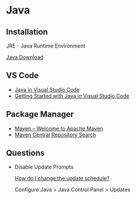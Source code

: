 # Java

## Installation

JRE - Java Runtime Environment

[Java Download](https://java.com/en/download/)

## VS Code

* [Java in Visual Studio Code](https://code.visualstudio.com/docs/languages/java)
* [Getting Started with Java in Visual Studio Code](https://code.visualstudio.com/docs/java/java-tutorial)

## Package Manager

* [Maven – Welcome to Apache Maven](http://maven.apache.org/)
* [Maven Central Repository Search](https://search.maven.org/)

## Questions

* Disable Update Prompts

   [How do I change the update schedule?](https://java.com/en/download/help/java_update.html)

   Configure Java > Java Control Panel > Updates


